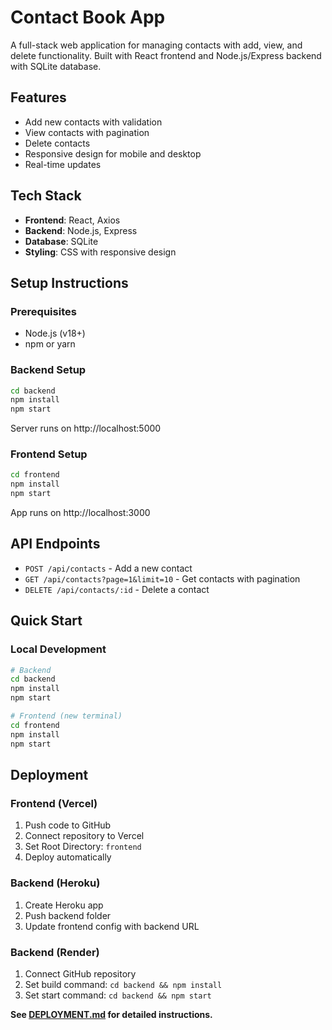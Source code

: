 # Contact Book App

A full-stack web application for managing contacts with add, view, and delete functionality. Built with React frontend and Node.js/Express backend with SQLite database.

## Features

- Add new contacts with validation
- View contacts with pagination
- Delete contacts
- Responsive design for mobile and desktop
- Real-time updates

## Tech Stack

- **Frontend**: React, Axios
- **Backend**: Node.js, Express
- **Database**: SQLite
- **Styling**: CSS with responsive design

## Setup Instructions

### Prerequisites
- Node.js (v18+)
- npm or yarn

### Backend Setup
```bash
cd backend
npm install
npm start
```
Server runs on http://localhost:5000

### Frontend Setup
```bash
cd frontend
npm install
npm start
```
App runs on http://localhost:3000

## API Endpoints

- `POST /api/contacts` - Add a new contact
- `GET /api/contacts?page=1&limit=10` - Get contacts with pagination
- `DELETE /api/contacts/:id` - Delete a contact

## Quick Start

### Local Development
```bash
# Backend
cd backend
npm install
npm start

# Frontend (new terminal)
cd frontend
npm install
npm start
```

## Deployment

### Frontend (Vercel)
1. Push code to GitHub
2. Connect repository to Vercel
3. Set Root Directory: `frontend`
4. Deploy automatically

### Backend (Heroku)
1. Create Heroku app
2. Push backend folder
3. Update frontend config with backend URL

### Backend (Render)
1. Connect GitHub repository
2. Set build command: `cd backend && npm install`
3. Set start command: `cd backend && npm start`

**See [DEPLOYMENT.md](DEPLOYMENT.md) for detailed instructions.**
